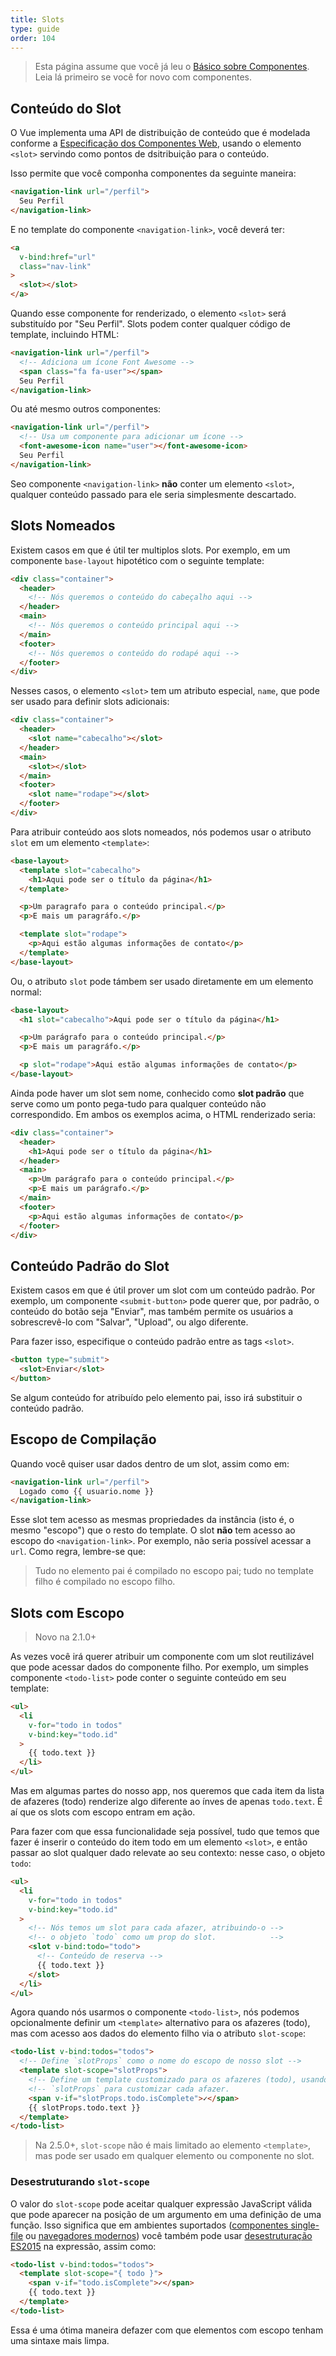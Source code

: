 ```yaml
---
title: Slots
type: guide
order: 104
---
```


> Esta página assume que você já leu o [Básico sobre Componentes](components.html). Leia lá primeiro se você for novo com componentes.

## Conteúdo do Slot

O Vue implementa uma API de distribuição de conteúdo que é modelada conforme a [Especificação dos Componentes Web](https://github.com/w3c/webcomponents/blob/gh-pages/proposals/Slots-Proposal.md), usando o elemento `<slot>` servindo como pontos de dsitribuição para o conteúdo.

Isso permite que você componha componentes da seguinte maneira:

``` html
<navigation-link url="/perfil">
  Seu Perfil
</navigation-link>
```

E no template do componente `<navigation-link>`, você deverá ter:

``` html
<a
  v-bind:href="url"
  class="nav-link"
>
  <slot></slot>
</a>
```

Quando esse componente for renderizado, o elemento `<slot>` será substituído por "Seu Perfil". Slots podem conter qualquer código de template, incluindo HTML:

``` html
<navigation-link url="/perfil">
  <!-- Adiciona um ícone Font Awesome -->
  <span class="fa fa-user"></span>
  Seu Perfil
</navigation-link>
```

Ou até mesmo outros componentes:

``` html
<navigation-link url="/perfil">
  <!-- Usa um componente para adicionar um ícone -->
  <font-awesome-icon name="user"></font-awesome-icon>
  Seu Perfil
</navigation-link>
```

Seo componente `<navigation-link>` **não** conter um elemento `<slot>`, qualquer conteúdo passado para ele seria simplesmente descartado.

## Slots Nomeados

Existem casos em que é útil ter multiplos slots. Por exemplo, em um componente `base-layout` hipotético com o seguinte template:

``` html
<div class="container">
  <header>
    <!-- Nós queremos o conteúdo do cabeçalho aqui -->
  </header>
  <main>
    <!-- Nós queremos o conteúdo principal aqui -->
  </main>
  <footer>
    <!-- Nós queremos o conteúdo do rodapé aqui -->
  </footer>
</div>
```

Nesses casos, o elemento `<slot>` tem um atributo especial, `name`, que pode ser usado para definir slots adicionais:

``` html
<div class="container">
  <header>
    <slot name="cabecalho"></slot>
  </header>
  <main>
    <slot></slot>
  </main>
  <footer>
    <slot name="rodape"></slot>
  </footer>
</div>
```

Para atribuir conteúdo aos slots nomeados, nós podemos usar o atributo `slot` em um elemento `<template>`:

```html
<base-layout>
  <template slot="cabecalho">
    <h1>Aqui pode ser o título da página</h1>
  </template>

  <p>Um paragrafo para o conteúdo principal.</p>
  <p>E mais um paragráfo.</p>

  <template slot="rodape">
    <p>Aqui estão algumas informações de contato</p>
  </template>
</base-layout>
```

Ou, o atributo `slot` pode támbem ser usado diretamente em um elemento normal:

``` html
<base-layout>
  <h1 slot="cabecalho">Aqui pode ser o título da página</h1>

  <p>Um parágrafo para o conteúdo principal.</p>
  <p>E mais um paragráfo.</p>

  <p slot="rodape">Aqui estão algumas informações de contato</p>
</base-layout>
```

Ainda pode haver um slot sem nome, conhecido como **slot padrão** que serve como um ponto pega-tudo para qualquer conteúdo não correspondido. Em ambos os exemplos acima, o HTML renderizado seria:

``` html
<div class="container">
  <header>
    <h1>Aqui pode ser o título da página</h1>
  </header>
  <main>
    <p>Um parágrafo para o conteúdo principal.</p>
    <p>E mais um parágrafo.</p>
  </main>
  <footer>
    <p>Aqui estão algumas informações de contato</p>
  </footer>
</div>
```

## Conteúdo Padrão do Slot

Existem casos em que é útil prover um slot com um conteúdo padrão. Por exemplo, um componente `<submit-button>` pode querer que, por padrão, o conteúdo do botão seja "Enviar", mas também permite os usuários a sobrescrevê-lo com "Salvar", "Upload", ou algo diferente.

Para fazer isso, especifique o conteúdo padrão entre as tags `<slot>`.

```html
<button type="submit">
  <slot>Enviar</slot>
</button>
```

Se algum conteúdo for atribuído pelo elemento pai, isso irá substituir o conteúdo padrão.

## Escopo de Compilação

Quando você quiser usar dados dentro de um slot, assim como em:

``` html
<navigation-link url="/perfil">
  Logado como {{ usuario.nome }}
</navigation-link>
```

Esse slot tem acesso as mesmas propriedades da instância (isto é, o mesmo "escopo") que o resto do template. O slot **não** tem acesso ao escopo do `<navigation-link>`. Por exemplo, não seria possível acessar a `url`. Como regra, lembre-se que:

> Tudo no elemento pai é compilado no escopo pai; tudo no template filho é compilado no escopo filho.

## Slots com Escopo

> Novo na 2.1.0+

As vezes você irá querer atribuir um componente com um slot reutilizável que pode acessar dados do componente filho. Por exemplo, um simples componente `<todo-list>` pode conter o seguinte conteúdo em seu template:

```html
<ul>
  <li
    v-for="todo in todos"
    v-bind:key="todo.id"
  >
    {{ todo.text }}
  </li>
</ul>
```

Mas em algumas partes do nosso app, nos queremos que cada item da lista de afazeres (todo) renderize algo diferente ao ínves de apenas `todo.text`. É aí que os slots com escopo entram em ação.

Para fazer com que essa funcionalidade seja possível, tudo que temos que fazer é inserir o conteúdo do item todo em um elemento `<slot>`, e então passar ao slot qualquer dado relevate ao seu contexto: nesse caso, o objeto `todo`:

```html
<ul>
  <li
    v-for="todo in todos"
    v-bind:key="todo.id"
  >
    <!-- Nós temos um slot para cada afazer, atribuindo-o -->
    <!-- o objeto `todo` como um prop do slot.            -->
    <slot v-bind:todo="todo">
      <!-- Conteúdo de reserva -->
      {{ todo.text }}
    </slot>
  </li>
</ul>
```

Agora quando nós usarmos o componente `<todo-list>`, nós podemos opcionalmente definir um `<template>` alternativo para os afazeres (todo), mas com acesso aos dados do elemento filho via o atributo `slot-scope`:

```html
<todo-list v-bind:todos="todos">
  <!-- Define `slotProps` como o nome do escopo de nosso slot -->
  <template slot-scope="slotProps">
    <!-- Define um template customizado para os afazeres (todo), usando -->
    <!-- `slotProps` para customizar cada afazer.                       -->
    <span v-if="slotProps.todo.isComplete">✓</span>
    {{ slotProps.todo.text }}
  </template>
</todo-list>
```

> Na 2.5.0+, `slot-scope` não é mais limitado ao elemento `<template>`, mas pode ser usado em qualquer elemento ou componente no slot.

### Desestruturando `slot-scope`

O valor do `slot-scope` pode aceitar qualquer expressão JavaScript válida que pode aparecer na posição de um argumento em uma definição de uma função. Isso significa que em ambientes suportados ([componentes single-file](single-file-components.html) ou [navegadores modernos](https://developer.mozilla.org/en-US/docs/Web/JavaScript/Reference/Operators/Destructuring_assignment#Browser_compatibility)) você também pode usar [desestruturação ES2015](https://developer.mozilla.org/en-US/docs/Web/JavaScript/Reference/Operators/Destructuring_assignment#Object_destructuring) na expressão, assim como:

```html
<todo-list v-bind:todos="todos">
  <template slot-scope="{ todo }">
    <span v-if="todo.isComplete">✓</span>
    {{ todo.text }}
  </template>
</todo-list>
```

Essa é uma ótima maneira defazer com que elementos com escopo tenham uma sintaxe mais limpa.